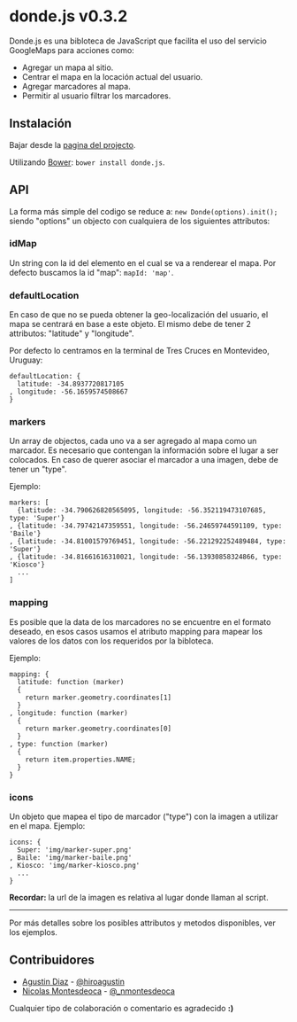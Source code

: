 # donde.js v0.3.2

Donde.js es una bibloteca de JavaScript que facilita el uso del servicio GoogleMaps para acciones como:

* Agregar un mapa al sitio.
* Centrar el mapa en la locación actual del usuario.
* Agregar marcadores al mapa.
* Permitir al usuario filtrar los marcadores.

## Instalación

Bajar desde la [pagina del projecto](https://github.com/HiroAgustin/donde.js).

Utilizando [Bower](http://twitter.github.com/bower/): `bower install donde.js`.

## API

La forma más simple del codigo se reduce a: `new Donde(options).init();`
siendo "options" un objecto con cualquiera de los siguientes attributos:

### idMap

Un string con la id del elemento en el cual se va a renderear el mapa.
Por defecto buscamos la id "map": `mapId: 'map'`.

### defaultLocation

En caso de que no se pueda obtener la geo-localización del usuario, el mapa se centrará en base a este objeto.
El mismo debe de tener 2 attributos: "latitude" y "longitude".

Por defecto lo centramos en la terminal de Tres Cruces en Montevideo, Uruguay:

```
defaultLocation: {
  latitude: -34.8937720817105
, longitude: -56.1659574508667
}
```

### markers

Un array de objectos, cada uno va a ser agregado al mapa como un marcador.
Es necesario que contengan la información sobre el lugar a ser colocados.
En caso de querer asociar el marcador a una imagen, debe de tener un "type".

Ejemplo:
```
markers: [
  {latitude: -34.790626820565095, longitude: -56.352119473107685, type: 'Super'}
, {latitude: -34.79742147359551, longitude: -56.24659744591109, type: 'Baile'}
, {latitude: -34.81001579769451, longitude: -56.221292252489484, type: 'Super'}
, {latitude: -34.81661616310021, longitude: -56.13930858324866, type: 'Kiosco'}
  ...
]
```

### mapping

Es posible que la data de los marcadores no se encuentre en el formato deseado, en esos casos
usamos el atributo mapping para mapear los valores de los datos con los requeridos por la bibloteca.

Ejemplo:
```
mapping: {
  latitude: function (marker)
  {
    return marker.geometry.coordinates[1]
  }
, longitude: function (marker)
  {
    return marker.geometry.coordinates[0]
  }
, type: function (marker)
  {
    return item.properties.NAME;
  }
}
```

### icons

Un objeto que mapea el tipo de marcador ("type") con la imagen a utilizar en el mapa. Ejemplo:

```
icons: {
  Super: 'img/marker-super.png'
, Baile: 'img/marker-baile.png'
, Kiosco: 'img/marker-kiosco.png'
  ...
}
```
**Recordar:** la url de la imagen es relativa al lugar donde llaman al script.

***

Por más detalles sobre los posibles attributos y metodos disponibles, ver los ejemplos.

## Contribuidores

* [Agustin Diaz](https://github.com/HiroAgustin) - [@hiroagustin](https://twitter.com/hiroagustin)
* [Nicolas Montesdeoca](https://github.com/nmontesdeoca) - [@_nmontesdeoca](https://twitter.com/_nmontesdeoca)

Cualquier tipo de colaboración o comentario es agradecido **:)**